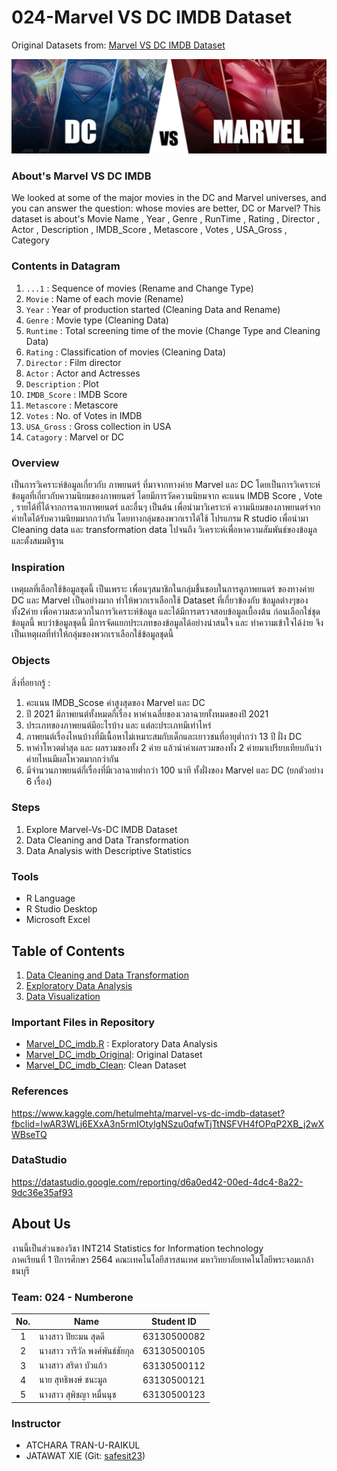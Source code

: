 # 024-Marvel VS DC IMDB Dataset
Original Datasets from: [Marvel VS DC IMDB Dataset](https://www.kaggle.com/hetulmehta/marvel-vs-dc-imdb-dataset?fbclid=IwAR3WLj6EXxA3n5rmIOtylgNSzu0qfwTjTtNSFVH4fOPqP2XB_j2wXWBseTQ)

![MarvelDC](https://github.com/sit-2021-int214/024-Marvel-Vs-DC-IMDB/blob/main/PictureResult/1_NM5xcLoNHKoOT2NGYM9vtA.jpeg )

### About's Marvel VS DC IMDB
We looked at some of the major movies in the DC and Marvel universes, and you can answer the question: whose movies are better, DC or Marvel?
This dataset is about's Movie Name , Year , Genre , RunTime , Rating , Director , Actor , Description , IMDB_Score , Metascore , Votes , USA_Gross , Category

### Contents in Datagram
1. `...1` : Sequence of movies (Rename and Change Type)
2. `Movie` : Name of each movie (Rename)
3. `Year` : Year of production started (Cleaning Data and Rename)
4. `Genre` : Movie type (Cleaning Data)
5. `Runtime` : Total screening time of the movie (Change Type and Cleaning Data)
6. `Rating` : Classification of movies (Cleaning Data)
7. `Director` : Film director
8. `Actor` : Actor and Actresses
9. `Description` : Plot
10. `IMDB_Score` : IMDB Score 
11. `Metascore` : Metascore
12. `Votes` : No. of Votes in IMDB
13. `USA_Gross` : Gross collection in USA
14. `Catagory` : Marvel or DC

### Overview 
เป็นการวิเคราะห์ข้อมูลเกี่ยวกับ ภาพยนตร์ ที่มาจากทางค่าย Marvel และ DC โดยเป็นการวิเคราะห์ข้อมูลที่เกี่ยวกับความนิยมของภาพยนตร์ โดยมีการวัดความนิยมจาก คะแนน IMDB Score , Vote , รายได้ที่ได้จากการฉายภาพยนตร์ และอื่นๆ เป็นต้น เพื่อนำมาวิเคราะห์ ความนิยมของภาพยนตร์จากค่ายใดได้รับความนิยมมากกว่ากัน
โดยทางกลุ่มของพวกเราได้ใช้ โปรแกรม R studio เพื่อนำมา Cleaning data และ transformation data ไปจนถึง วิเคราะห์เพื่อหาความสัมพันธ์ของข้อมูลและตั้งสมมติฐาน

### Inspiration
เหตุผลที่เลือกใช้ข้อมูลชุดนี้ เป็นเพราะ เพื่อนๆสมาชิกในกลุ่มชื่นชอบในการดูภาพยนตร์ ของทางค่าย DC และ Marvel เป็นอย่างมาก ทำให้พวกเราเลือกใช้ Dataset ที่เกี่ยวข้องกับ ข้อมูลต่างๆของทั้ง2ค่าย เพื่อความสะดวกในการวิเคราะห์ข้อมูล และได้มีการตรวจสอบข้อมูลเบื้องต้น ก่อนเลือกใช่ชุดข้อมูลนี้ พบว่าข้อมูลชุดนี้ มีการจัดแยกประเภทของข้อมูลได้อย่างน่าสนใจ และ ทำความเข้าใจได้ง่าย จึงเป็นเหตุผลที่ทำให้กลุ่มของพวกเราเลือกใช้ข้อมูลชุดนี้

### Objects
สิ่งที่อยากรู้ :
1. คะแนน IMDB_Scose ค่าสูงสุดของ Marvel และ DC
2. ปี 2021 มีภาพยนต์ทั้งหมดกี่เรื่อง หาค่าเฉลี่ยของเวลาฉายทั้งหมดของปี 2021 
3. ประเภทของภาพยนต์มีอะไรบ้าง และ แต่ละประเภทมีเท่าไหร่
4. ภาพยนต์เรื่องไหนบ้างที่มีเนื้อหาไม่เหมาะสมกับเด็กและเยาวชนที่อายุต่ำกว่า 13 ปี ฝั่ง DC 
5. หาค่าโหวตต่ำสุด และ ผลรวมของทั้ง 2 ค่าย แล้วนำค่าผลรวมของทั้ง 2 ค่ายมาเปรียบเทียบกันว่าค่ายไหนมีผลโหวตมากกว่ากัน
6. มีจำนวนภาพยนต์กี่เรื่องที่มีเวลาฉายต่ำกว่า 100 นาที ทั้งฝั่งของ Marvel และ DC (ยกตัวอย่าง 6 เรื่อง)

### Steps
1. Explore Marvel-Vs-DC IMDB Dataset
2. Data Cleaning and Data Transformation
3. Data Analysis with Descriptive Statistics

### Tools
- R Language
- R Studio Desktop
- Microsoft Excel

## Table of Contents
1. [Data Cleaning and Data Transformation](/Data_Cleaning_and_Data_Transformation.md)
2. [Exploratory Data Analysis](/01.explore.md)
3. [Data Visualization]()

### Important Files in Repository
- [Marvel_DC_imdb.R](./Marvel_DC_imdb.R) : Exploratory Data Analysis
- [Marvel_DC_imdb_Original](./Marvel_DC_imdb_Original.csv): Original Dataset
- [Marvel_DC_imdb_Clean](./MarvelDC_Clean.csv): Clean Dataset

### References
https://www.kaggle.com/hetulmehta/marvel-vs-dc-imdb-dataset?fbclid=IwAR3WLj6EXxA3n5rmIOtylgNSzu0qfwTjTtNSFVH4fOPqP2XB_j2wXWBseTQ

### DataStudio
https://datastudio.google.com/reporting/d6a0ed42-00ed-4dc4-8a22-9dc36e35af93

## About Us
งานนี้เป็นส่วนของวิชา INT214 Statistics for Information technology <br/> ภาคเรียนที่ 1 ปีการศึกษา 2564 คณะเทคโนโลยีสารสนเทศ มหาวิทยาลัยเทคโนโลยีพระจอมเกล้าธนบุรี

### Team: 024 - Numberone
| No. | Name              | Student ID   |
|:---:|-------------------|--------------|
|  1  | นางสาว ปิยะมน สุดดี      | 63130500082  |
|  2  | นางสาว วารีวัล พงศ์พันธ์ชัยกุล   | 63130500105  |
|  3  | นางสาว สริดา บัวแก้ว   | 63130500112 |
|  4  | นาย สุทธิพงษ์ ชนะมูล   | 63130500121 |
|  5  | นางสาว สุพิชญา หมื่นนุช   | 63130500123 |

### Instructor
- ATCHARA TRAN-U-RAIKUL
- JATAWAT XIE (Git: [safesit23](https://github.com/safesit23))
